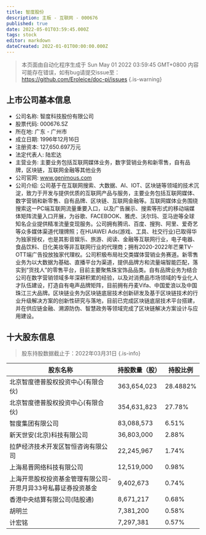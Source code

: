 ```yaml
---
title: 智度股份
description: 主板 - 互联网 - 000676
published: true
date: 2022-05-01T03:59:45.000Z
tags: stock
editor: markdown
dateCreated: 2022-01-01T00:00:00.000Z
---
```


> 本页面由自动化程序生成于 Sun May 01 2022 03:59:45 GMT+0800
> 内容可能存在错误，如有bug请提交issue至：https://github.com/Eroleice/doc-pi/issues
{.is-warning}

## 上市公司基本信息
- 公司名称: 智度科技股份有限公司
- 股票代码: 000676.SZ
- 所在地: 广东 - 广州市
- 成立日期: 1996年12月16日
- 注册资本: 127,650.697万元
- 法定代表人: 陆宏达
- 主营业务: 主要业务包括互联网媒体业务，数字营销业务和新零售，自有品牌，区块链，互联网金融等其他业务
- 公司官网: www.genimous.com
- 公司介绍: 公司基于在互联网搜索、大数据、AI、IOT、区块链等领域的技术沉淀，致力于开发与提供优质的互联网产品与服务，主要业务包括互联网媒体、数字营销和新零售、自有品牌、区块链、互联网金融等。互联网媒体业务围绕搜索这一PC端互联网流量重要入口，以及广告展示、搜索等形式的移动端媒体矩阵流量入口开展，为谷歌、FACEBOOK、雅虎、沃尔玛、亚马逊等全球知名企业提供精准流量变现服务。公司拥有腾讯、百度、搜狗、阿里、爱奇艺等众多媒体渠道代理牌照；在HUAWEI Ads(游戏、工具、社交行业)已取得华为独家授权，也是其影音娱乐、旅游、阅读、金融等互联网行业，电子电器、食品饮料、日化美妆等非互联网行业的代理商；拥有2020-2022年芒果TV-OTT端广告投放独家代理权。公司积极布局社交类媒体营销业务赛道。新零售业务为以大数据为基础、直播平台为渠道，提供品牌方和流量端智能匹配，落实到“货找人”的零售平台，目前主要聚焦珠宝饰品品类。自有品牌业务为结合公司在数字营销领域多年深耕积累的经验，以及对消费品市场领域的专业化人才队伍建设，打造自有电声品牌矩阵，目前拥有丹麦Vifa、中国爱浪以及中国珠江三大品牌。区块链业务为区块链底层技术创新研发及基于区块链技术的行业升级解决方案的创新性研究与落地，目前已完成区块链底层技术平台搭建，并在供应链金融、溯源防伪、智慧政务等领域完成了区块链解决方案设计与应用建设。


## 十大股东信息
> 股东持股数据截止于：2022年03月31日
{.is-info}

| 股东名称 | 持股数量（股） | 持股比例 |
| --- | --- | --- |
| 北京智度德普股权投资中心(有限合伙) | 363,654,023 | 28.4882% |
| 北京智度德普股权投资中心(有限合伙) | 354,631,823 | 27.78% |
| 智度集团有限公司 | 83,088,573 | 6.51% |
| 新天世安(北京)科技有限公司 | 36,803,000 | 2.88% |
| 拉萨经济技术开发区智恒咨询有限公司 | 22,245,967 | 1.74% |
| 上海易晋网络科技有限公司 | 12,519,000 | 0.98% |
| 上海开思股权投资基金管理有限公司-开思月异33号私募证券投资基金 | 9,402,673 | 0.74% |
| 香港中央结算有限公司(陆股通) | 8,671,217 | 0.68% |
| 胡明兰 | 7,381,200 | 0.58% |
| 计宏铭 | 7,297,381 | 0.57% |




